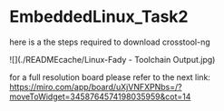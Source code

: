# EmbeddedLinux_Task2

here is a the steps required to download crosstool-ng

![](./READMEcache/Linux-Fady - Toolchain Output.jpg)

for a full resolution board please refer to the next link:
https://miro.com/app/board/uXjVNFXPNbs=/?moveToWidget=3458764574198035959&cot=14

